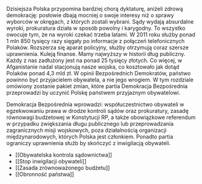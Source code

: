 Dzisiejsza Polska przypomina bardziej chorą dyktaturę, aniżeli zdrową demokrację: posłowie dbają mocniej o swoje interesy niż o sprawy wyborców w okręgach, z których zostali wybrani. Sądy wydają absurdalne wyroki, prokuratura działa w sposób powolny i karygodny. To wszystko owocuje tym, że na wyroki czekać trzeba latami. W 2011 roku służby ponad 1 mln 850 tysięcy razy sięgały po informacje z połączeń telefonicznych Polaków. Rozszerza się aparat policyjny, służby otrzymują coraz szersze uprawnienia. Kuleją finanse. Mamy najwyższy w historii dług publiczny. Każdy z nas zadłużony jest na ponad 25 tysięcy złotych. Co więcej, w Afganistanie nadal stacjonują nasze wojska, co kosztowało jak dotąd Polaków ponad 4,3 mld zł. W opinii Bezpośrednich Demokratów, państwo powinno być przyjacielem obywatela, a nie jego wrogiem. W tym rozdziale omówiony zostanie pakiet zmian, które partia Demokracja Bezpośrednia przeprowadzi by uczynić Polskę państwem przyjaznym obywatelowi.

Demokracja Bezpośrednia wprowadzi: współuczestnictwo obywateli w egzekwowaniu prawa w drodze kontroli sądów oraz prokuratury, zasadę równowagi budżetowej w Konstytucji RP, a także obowiązkowe referendum w przypadku zwiększania długu publicznego lub przeprowadzania zagranicznych misji wojskowych, poza działalnością organizacji międzynarodowych, których Polska jest członkiem. Ponadto partia ograniczy uprawnienia służb by skończyć z inwigilacją obywateli.

* [[Obywatelska kontrola sądownictwa]]
* [[Stop inwigilacji obywateli]]
* [[Zasada zrównoważonego budżetu]]
* [[Obronność państwa]]
